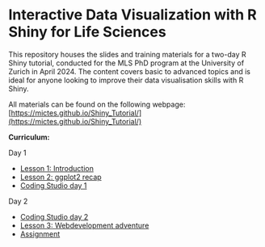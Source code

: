 # Interactive Data Visualization with R Shiny for Life Sciences

This repository houses the slides and training materials for a two-day R Shiny tutorial, conducted for the MLS PhD program at the University of Zurich in April 2024. The content covers basic to advanced topics and is ideal for anyone looking to improve their data visualisation skills with R Shiny.

All materials can be found on the following webpage: [https://mictes.github.io/Shiny_Tutorial/](https://mictes.github.io/Shiny_Tutorial/)


**Curriculum:**

Day 1
- [Lesson 1: Introduction](https://mictes.github.io/Shiny_Tutorial/slides/01_Introduction.html)
- [Lesson 2: ggplot2 recap](https://mictes.github.io/Shiny_Tutorial/slides/02_ggplot.html)
- [Coding Studio day 1](https://mictes.github.io/Shiny_Tutorial/slides/03_Milestones_day1.html)

Day 2
- [Coding Studio day 2](https://mictes.github.io/Shiny_Tutorial/slides/04_Milestones_day2.html)
- [Lesson 3: Webdevelopment adventure](https://mictes.github.io/Shiny_Tutorial/slides/05_Webdevelopment.html)
- [Assignment](https://mictes.github.io/Shiny_Tutorial/slides/06_Milestones_Assignment.html)
